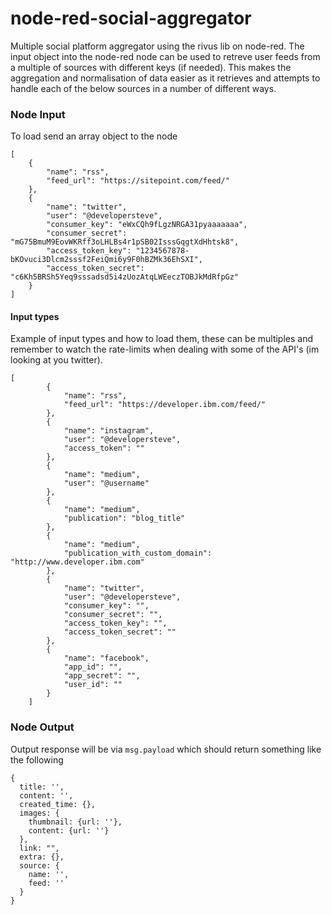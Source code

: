 # node-red-social-aggregator
Multiple social platform aggregator using the rivus lib on node-red. The input object into the node-red node can be used to retreve user feeds from a multiple of sources with different keys (if needed). This makes the aggregation and normalisation of data easier as it retrieves and attempts to handle each of the below sources in a number of different ways. 

### Node Input 

To load send an array object to the node

```
[
    {
        "name": "rss",
        "feed_url": "https://sitepoint.com/feed/"
    },
    {
        "name": "twitter",
        "user": "@developersteve",
        "consumer_key": "eWxCQh9fLgzNRGA31pyaaaaaaa",
        "consumer_secret": "mG75BmuM9EovWKRff3oLHLBs4r1pSB02IsssGqgtXdHhtsk8",
        "access_token_key": "1234567878-bKOvuci3Dlcm2sssf2FeiQmi6y9F0hBZMk36EhSXI",
        "access_token_secret": "c6Kh5BRSh5Yeq9sssadsd5i4zUozAtqLWEeczTOBJkMdRfpGz"
    }
]
```

#### Input types
Example of input types and how to load them, these can be multiples and remember to watch the rate-limits when dealing with some of the API's (im looking at you twitter).

```
[
        {
            "name": "rss",
            "feed_url": "https://developer.ibm.com/feed/"
        },
        {
            "name": "instagram",
            "user": "@developersteve",
            "access_token": ""
        },
        {
            "name": "medium",
            "user": "@username"
        },
        {
            "name": "medium",
            "publication": "blog_title"
        },
        {
            "name": "medium",
            "publication_with_custom_domain": "http://www.developer.ibm.com"
        },
        {
            "name": "twitter",
            "user": "@developersteve",
            "consumer_key": "",
            "consumer_secret": "",
            "access_token_key": "",
            "access_token_secret": ""
        },
        {
            "name": "facebook",
            "app_id": "",
            "app_secret": "",
            "user_id": ""
        }
    ]
```

### Node Output

Output response will be via ```msg.payload``` which should return something like the following 

```
{
  title: '',
  content: '',
  created_time: {},
  images: {
    thumbnail: {url: ''},
    content: {url: ''}
  },
  link: "",
  extra: {},
  source: {
    name: '', 
    feed: '' 
  }
}
```